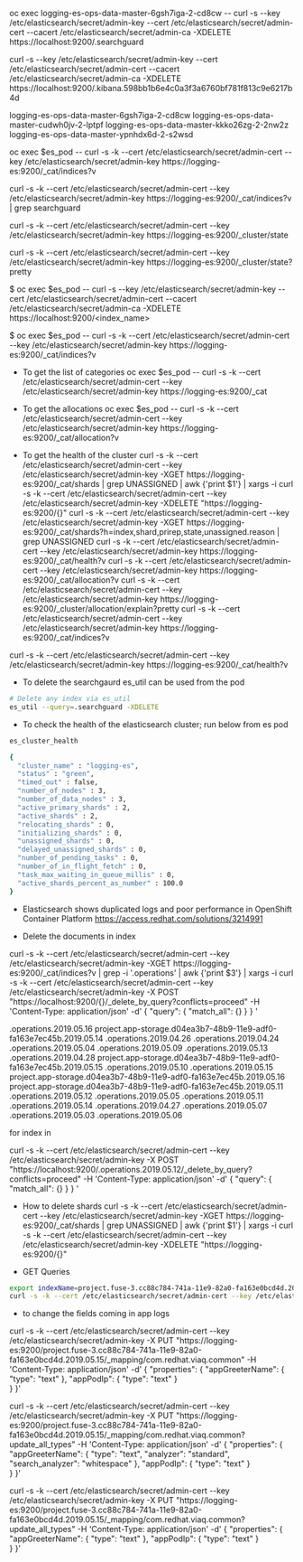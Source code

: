 oc exec logging-es-ops-data-master-6gsh7iga-2-cd8cw -- curl -s --key /etc/elasticsearch/secret/admin-key --cert /etc/elasticsearch/secret/admin-cert --cacert /etc/elasticsearch/secret/admin-ca -XDELETE https://localhost:9200/.searchguard

curl -s --key /etc/elasticsearch/secret/admin-key --cert /etc/elasticsearch/secret/admin-cert --cacert /etc/elasticsearch/secret/admin-ca -XDELETE https://localhost:9200/.kibana.598bb1b6e4c0a3f3a6760bf781f813c9e6217b4d




logging-es-ops-data-master-6gsh7iga-2-cd8cw
logging-es-ops-data-master-cudwh0jv-2-lptpf
logging-es-ops-data-master-kkko26zg-2-2nw2z
logging-es-ops-data-master-ypnhdx6d-2-s2wsd


oc exec $es_pod -- curl -s -k --cert /etc/elasticsearch/secret/admin-cert --key /etc/elasticsearch/secret/admin-key https://logging-es:9200/_cat/indices?v 


curl -s -k --cert /etc/elasticsearch/secret/admin-cert --key /etc/elasticsearch/secret/admin-key https://logging-es:9200/_cat/indices?v | grep searchguard


curl -s -k --cert /etc/elasticsearch/secret/admin-cert --key /etc/elasticsearch/secret/admin-key https://logging-es:9200/_cluster/state


curl -s -k --cert /etc/elasticsearch/secret/admin-cert --key /etc/elasticsearch/secret/admin-key https://logging-es:9200/_cluster/state?pretty


$ oc exec $es_pod -- curl -s --key /etc/elasticsearch/secret/admin-key --cert /etc/elasticsearch/secret/admin-cert --cacert /etc/elasticsearch/secret/admin-ca -XDELETE https://localhost:9200/<index_name>


$ oc exec $es_pod -- curl -s -k --cert /etc/elasticsearch/secret/admin-cert --key /etc/elasticsearch/secret/admin-key https://logging-es:9200/_cat/indices?v 


* To get the list of categories
oc exec $es_pod -- curl -s -k --cert /etc/elasticsearch/secret/admin-cert --key /etc/elasticsearch/secret/admin-key https://logging-es:9200/_cat

* To get the allocations
oc exec $es_pod -- curl -s -k --cert /etc/elasticsearch/secret/admin-cert --key /etc/elasticsearch/secret/admin-key https://logging-es:9200/_cat/allocation?v

* To get the health of the cluster
curl -s -k --cert /etc/elasticsearch/secret/admin-cert --key /etc/elasticsearch/secret/admin-key -XGET https://logging-es:9200/_cat/shards | grep UNASSIGNED | awk {'print $1'} | xargs -i curl -s -k --cert /etc/elasticsearch/secret/admin-cert --key /etc/elasticsearch/secret/admin-key  -XDELETE "https://logging-es:9200/{}"
curl -s -k --cert /etc/elasticsearch/secret/admin-cert --key /etc/elasticsearch/secret/admin-key -XGET https://logging-es:9200/_cat/shards?h=index,shard,prirep,state,unassigned.reason | grep UNASSIGNED 
curl -s -k --cert /etc/elasticsearch/secret/admin-cert --key /etc/elasticsearch/secret/admin-key https://logging-es:9200/_cat/health?v
curl -s -k --cert /etc/elasticsearch/secret/admin-cert --key /etc/elasticsearch/secret/admin-key https://logging-es:9200/_cat/allocation?v
curl -s -k --cert /etc/elasticsearch/secret/admin-cert --key /etc/elasticsearch/secret/admin-key https://logging-es:9200/_cluster/allocation/explain?pretty
curl -s -k --cert /etc/elasticsearch/secret/admin-cert --key /etc/elasticsearch/secret/admin-key https://logging-es:9200/_cat/indices?v 




curl -s -k --cert /etc/elasticsearch/secret/admin-cert --key /etc/elasticsearch/secret/admin-key https://logging-es:9200/_cat/health?v

* To delete the searchgaurd es_util can be used from the pod

```sh
# Delete any index via es_util
es_util --query=.searchguard -XDELETE
```
* To check the health of the elasticsearch cluster; run below from es pod

```sh
es_cluster_health

{
  "cluster_name" : "logging-es",
  "status" : "green",
  "timed_out" : false,
  "number_of_nodes" : 3,
  "number_of_data_nodes" : 3,
  "active_primary_shards" : 2,
  "active_shards" : 2,
  "relocating_shards" : 0,
  "initializing_shards" : 0,
  "unassigned_shards" : 0,
  "delayed_unassigned_shards" : 0,
  "number_of_pending_tasks" : 0,
  "number_of_in_flight_fetch" : 0,
  "task_max_waiting_in_queue_millis" : 0,
  "active_shards_percent_as_number" : 100.0
}
```

* Elasticsearch shows duplicated logs and poor performance in OpenShift Container Platform
https://access.redhat.com/solutions/3214991

* Delete the documents in index

curl -s -k --cert /etc/elasticsearch/secret/admin-cert --key /etc/elasticsearch/secret/admin-key -XGET https://logging-es:9200/_cat/indices?v | grep -i '.operations' | awk {'print $3'} | xargs -i curl -s -k --cert /etc/elasticsearch/secret/admin-cert --key /etc/elasticsearch/secret/admin-key -X POST "https://localhost:9200/{}/_delete_by_query?conflicts=proceed" -H 'Content-Type: application/json' -d'
{
  "query": {
    "match_all": {}
  }
}
'

.operations.2019.05.16
project.app-storage.d04ea3b7-48b9-11e9-adf0-fa163e7ec45b.2019.05.14
.operations.2019.04.26
.operations.2019.04.24
.operations.2019.05.04
.operations.2019.05.09
.operations.2019.05.13
.operations.2019.04.28
project.app-storage.d04ea3b7-48b9-11e9-adf0-fa163e7ec45b.2019.05.15
.operations.2019.05.10
.operations.2019.05.15
project.app-storage.d04ea3b7-48b9-11e9-adf0-fa163e7ec45b.2019.05.16
project.app-storage.d04ea3b7-48b9-11e9-adf0-fa163e7ec45b.2019.05.11
.operations.2019.05.12
.operations.2019.05.05
.operations.2019.05.11
.operations.2019.05.14
.operations.2019.04.27
.operations.2019.05.07
.operations.2019.05.03
.operations.2019.05.06

for index in 

curl -s -k --cert /etc/elasticsearch/secret/admin-cert --key /etc/elasticsearch/secret/admin-key -X POST "https://localhost:9200/.operations.2019.05.12/_delete_by_query?conflicts=proceed" -H 'Content-Type: application/json' -d'
{
  "query": {
    "match_all": {}
  }
}
'


* How to delete shards
curl -s -k --cert /etc/elasticsearch/secret/admin-cert --key /etc/elasticsearch/secret/admin-key -XGET https://logging-es:9200/_cat/shards | grep UNASSIGNED | awk {'print $1'} | xargs -i curl -s -k --cert /etc/elasticsearch/secret/admin-cert --key /etc/elasticsearch/secret/admin-key  -XDELETE "https://logging-es:9200/{}"


* GET Queries

```sh
export indexName=project.fuse-3.cc88c784-741a-11e9-82a0-fa163e0bcd4d.2019.05.17
curl -s -k --cert /etc/elasticsearch/secret/admin-cert --key /etc/elasticsearch/secret/admin-key https://logging-es:9200/$indexName/_search?pretty -d '{ "query": {"match_all" : {}} }'
```



* to change the fields coming in app logs

curl  -s -k --cert /etc/elasticsearch/secret/admin-cert --key /etc/elasticsearch/secret/admin-key -X PUT "https://logging-es:9200/project.fuse-3.cc88c784-741a-11e9-82a0-fa163e0bcd4d.2019.05.15/_mapping/com.redhat.viaq.common" -H 'Content-Type: application/json' -d'
{
    "properties": {
        "appGreeterName": {
            "type": "text"
        },
        "appPodIp": {
            "type": "text"
        }       
    }
}'

curl   -s -k --cert /etc/elasticsearch/secret/admin-cert --key /etc/elasticsearch/secret/admin-key -X PUT "https://logging-es:9200/project.fuse-3.cc88c784-741a-11e9-82a0-fa163e0bcd4d.2019.05.15/_mapping/com.redhat.viaq.common?update_all_types" -H 'Content-Type: application/json' -d'
{
    "properties": {
        "appGreeterName": {
            "type": "text",
            "analyzer": "standard",
            "search_analyzer": "whitespace" 
        },
        "appPodIp": {
            "type": "text"
        }       
    }
}'

curl   -s -k --cert /etc/elasticsearch/secret/admin-cert --key /etc/elasticsearch/secret/admin-key -X PUT "https://logging-es:9200/project.fuse-3.cc88c784-741a-11e9-82a0-fa163e0bcd4d.2019.05.15/_mapping/com.redhat.viaq.common?update_all_types" -H 'Content-Type: application/json' -d'
{
    "properties": {
        "appGreeterName": {
            "type": "text"
        },
        "appPodIp": {
            "type": "text"
        }       
    }
}'